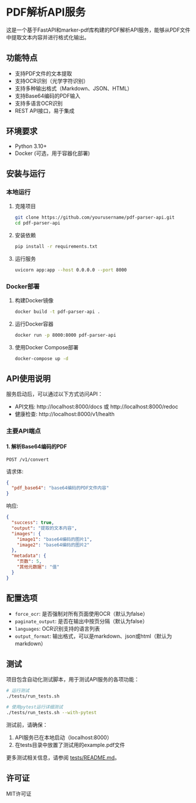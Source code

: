# PDF解析API服务

这是一个基于FastAPI和marker-pdf库构建的PDF解析API服务，能够从PDF文件中提取文本内容并进行格式化输出。

## 功能特点

- 支持PDF文件的文本提取
- 支持OCR识别（光学字符识别）
- 支持多种输出格式（Markdown、JSON、HTML）
- 支持Base64编码的PDF输入
- 支持多语言OCR识别
- REST API接口，易于集成

## 环境要求

- Python 3.10+
- Docker (可选，用于容器化部署)

## 安装与运行

### 本地运行

1. 克隆项目
   ```bash
   git clone https://github.com/yourusername/pdf-parser-api.git
   cd pdf-parser-api
   ```

2. 安装依赖
   ```bash
   pip install -r requirements.txt
   ```

3. 运行服务
   ```bash
   uvicorn app:app --host 0.0.0.0 --port 8000
   ```

### Docker部署

1. 构建Docker镜像
   ```bash
   docker build -t pdf-parser-api .
   ```

2. 运行Docker容器
   ```bash
   docker run -p 8000:8000 pdf-parser-api
   ```

3. 使用Docker Compose部署
   ```bash
   docker-compose up -d
   ```

## API使用说明

服务启动后，可以通过以下方式访问API：

- API文档: http://localhost:8000/docs 或 http://localhost:8000/redoc
- 健康检查: http://localhost:8000/v1/health

### 主要API端点

#### 1. 解析Base64编码的PDF

```
POST /v1/convert
```

请求体:
```json
{
  "pdf_base64": "base64编码的PDF文件内容"
}
```

响应:
```json
{
  "success": true,
  "output": "提取的文本内容",
  "images": {
    "image1": "base64编码的图片1",
    "image2": "base64编码的图片2"
  },
  "metadata": {
    "页数": 5,
    "其他元数据": "值"
  }
}
```

## 配置选项

- `force_ocr`: 是否强制对所有页面使用OCR（默认为false）
- `paginate_output`: 是否在输出中按页分隔（默认为false）
- `languages`: OCR识别支持的语言列表
- `output_format`: 输出格式，可以是markdown、json或html（默认为markdown）

## 测试

项目包含自动化测试脚本，用于测试API服务的各项功能：

```bash
# 运行测试
./tests/run_tests.sh

# 使用pytest运行详细测试
./tests/run_tests.sh --with-pytest
```

测试前，请确保：
1. API服务已在本地启动（localhost:8000）
2. 在tests目录中放置了测试用的example.pdf文件

更多测试相关信息，请参阅 [tests/README.md](tests/README.md)。

## 许可证

MIT许可证